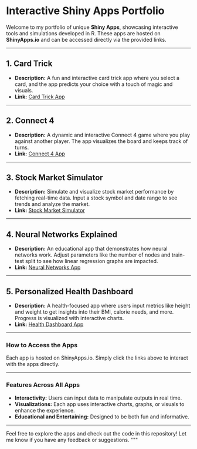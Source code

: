 # Interactive Shiny Apps Portfolio

Welcome to my portfolio of unique **Shiny Apps**, showcasing interactive tools and simulations developed in R. These apps are hosted on **ShinyApps.io** and can be accessed directly via the provided links.

---

## **1. Card Trick**

- **Description:** A fun and interactive card trick app where you select a card, and the app predicts your choice with a touch of magic and visuals.
- **Link:** [Card Trick App](<https://mukndd.shinyapps.io/card_trick/>)

---

## **2. Connect 4**

- **Description:** A dynamic and interactive Connect 4 game where you play against another player. The app visualizes the board and keeps track of turns.
- **Link:** [Connect 4 App](<https://mukndd.shinyapps.io/connect_4/>)

---

## **3. Stock Market Simulator**

- **Description:** Simulate and visualize stock market performance by fetching real-time data. Input a stock symbol and date range to see trends and analyze the market.
- **Link:** [Stock Market Simulator](<paste_stock_market_link_here>)

---

## **4. Neural Networks Explained**

- **Description:** An educational app that demonstrates how neural networks work. Adjust parameters like the number of nodes and train-test split to see how linear regression graphs are impacted.
- **Link:** [Neural Networks App](<https://mukndd.shinyapps.io/neural_nets/>)

---

## **5. Personalized Health Dashboard**

- **Description:** A health-focused app where users input metrics like height and weight to get insights into their BMI, calorie needs, and more. Progress is visualized with interactive charts.
- **Link:** [Health Dashboard App](<https://mukndd.shinyapps.io/health/>)

---

### **How to Access the Apps**

Each app is hosted on ShinyApps.io. Simply click the links above to interact with the apps directly.

---

### **Features Across All Apps**

- **Interactivity:** Users can input data to manipulate outputs in real time.
- **Visualizations:** Each app uses interactive charts, graphs, or visuals to enhance the experience.
- **Educational and Entertaining:** Designed to be both fun and informative.

---

Feel free to explore the apps and check out the code in this repository! Let me know if you have any feedback or suggestions.
"""
